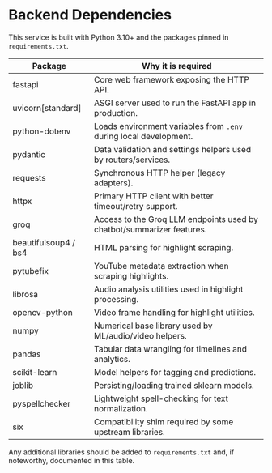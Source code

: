 # Backend Dependencies

This service is built with Python 3.10+ and the packages pinned in `requirements.txt`.

| Package | Why it is required |
|---------|--------------------|
| fastapi | Core web framework exposing the HTTP API. |
| uvicorn[standard] | ASGI server used to run the FastAPI app in production. |
| python-dotenv | Loads environment variables from `.env` during local development. |
| pydantic | Data validation and settings helpers used by routers/services. |
| requests | Synchronous HTTP helper (legacy adapters). |
| httpx | Primary HTTP client with better timeout/retry support. |
| groq | Access to the Groq LLM endpoints used by chatbot/summarizer features. |
| beautifulsoup4 / bs4 | HTML parsing for highlight scraping. |
| pytubefix | YouTube metadata extraction when scraping highlights. |
| librosa | Audio analysis utilities used in highlight processing. |
| opencv-python | Video frame handling for highlight utilities. |
| numpy | Numerical base library used by ML/audio/video helpers. |
| pandas | Tabular data wrangling for timelines and analytics. |
| scikit-learn | Model helpers for tagging and predictions. |
| joblib | Persisting/loading trained sklearn models. |
| pyspellchecker | Lightweight spell-checking for text normalization. |
| six | Compatibility shim required by some upstream libraries. |

Any additional libraries should be added to `requirements.txt` and, if noteworthy, documented in this table.
